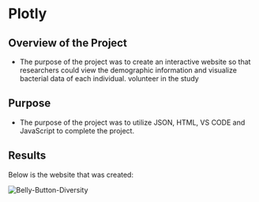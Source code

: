 # Plotly

## Overview of the Project
- The purpose of the project was to create an interactive website so that researchers could view the demographic information and visualize bacterial data of each individual. volunteer in the study

## Purpose
- The purpose of the project was to utilize JSON, HTML, VS CODE and JavaScript to complete the project.

## Results
Below is the website that was created:

![Belly-Button-Diversity](https://user-images.githubusercontent.com/85714314/134232984-7150fcf1-948a-4cc1-957b-c5f6e2e35092.png)
